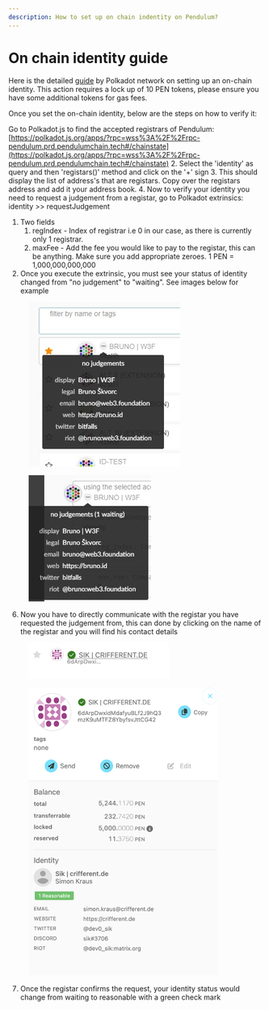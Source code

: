 ```yaml
---
description: How to set up on chain indentity on Pendulum?
---
```


# On chain identity guide

Here is the detailed [guide](https://support.polkadot.network/support/solutions/articles/65000181981-how-to-set-and-clear-an-identity) by Polkadot network on setting up an on-chain identity. This action requires a lock up of 10 PEN tokens, please ensure you have some additional tokens for gas fees.

Once you set the on-chain identity, below are the steps on how to verify it:

Go to Polkadot.js to find the accepted registrars of Pendulum: [https://polkadot.js.org/apps/?rpc=wss%3A%2F%2Frpc-pendulum.prd.pendulumchain.tech#/chainstate](https://polkadot.js.org/apps/?rpc=wss%3A%2F%2Frpc-pendulum.prd.pendulumchain.tech#/chainstate) 2. Select the 'identity' as query and then 'registars()' method and click on the '+' sign 3. This should display the list of address's that are registars. Copy over the registars address and add it your address book. 4. Now to verify your identity you need to request a judgement from a registar, go to Polkadot extrinsics: identity >> requestJudgement

1. Two fields
   1. regIndex - Index of registrar i.e 0 in our case, as there is currently only 1 registrar.&#x20;
   2. maxFee - Add the fee you would like to pay to the registar, this can be anything. Make sure you add appropriate zeroes. 1 PEN = 1,000,000,000,000
2. Once you execute the extrinsic, you must see your status of identity changed from "no judgement" to "waiting". See images below for example

<figure><img src="../.gitbook/assets/image (22).png" alt=""><figcaption></figcaption></figure>

<figure><img src="../.gitbook/assets/image (24).png" alt=""><figcaption></figcaption></figure>

6. Now you have to directly communicate with the registar you have requested the judgement from, this can done by clicking on the name of the registar and you will find his contact details

<figure><img src="../.gitbook/assets/Screenshot 2023-10-31 at 12.15.14 PM.png" alt="" width="278"><figcaption></figcaption></figure>

<figure><img src="../.gitbook/assets/image (25).png" alt="" width="375"><figcaption></figcaption></figure>

7. Once the registar confirms the request, your identity status would change from waiting to reasonable with a green check mark
